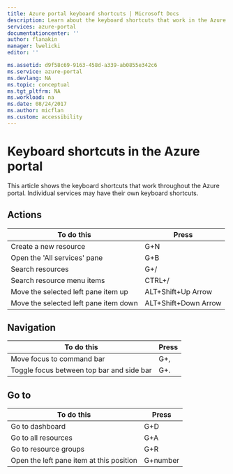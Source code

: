 ```yaml
---
title: Azure portal keyboard shortcuts | Microsoft Docs
description: Learn about the keyboard shortcuts that work in the Azure portal. 
services: azure-portal
documentationcenter: ''
author: flanakin
manager: lwelicki
editor: ''

ms.assetid: d9f58c69-9163-458d-a339-ab0855e342c6
ms.service: azure-portal
ms.devlang: NA
ms.topic: conceptual
ms.tgt_pltfrm: NA
ms.workload: na
ms.date: 08/24/2017
ms.author: micflan
ms.custom: accessibility
---
```

# Keyboard shortcuts in the Azure portal
This article shows the keyboard shortcuts that work throughout the Azure portal. Individual services may have their own keyboard shortcuts.

## Actions
|To do this |Press |
| --- | --- |
|Create a new resource|G+N|
|Open the 'All services' pane|G+B|
|Search resources|G+/| 
|Search resource menu items|CTRL+/ |
|Move the selected left pane item up |ALT+Shift+Up Arrow|
|Move the selected left pane item down |ALT+Shift+Down Arrow|

## Navigation
|To do this |Press |
| --- | --- |
|Move focus to command bar |G+, |
|Toggle focus between top bar and side bar | G+. |

## Go to
|To do this |Press |
| --- | --- |
|Go to dashboard |G+D |
|Go to all resources|G+A |
|Go to resource groups|G+R |
|Open the left pane item at this position |G+number|